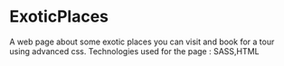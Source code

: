# ExoticPlaces
A web page about some exotic places you can visit and book for a tour using advanced css. Technologies used for the page : SASS,HTML
